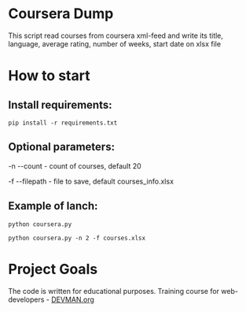 # Coursera Dump

This script read courses from coursera xml-feed and write its title, language, average rating,
number of weeks, start date on xlsx file

# How to start

## Install requirements:
```
pip install -r requirements.txt
```

## Optional parameters:

-n --count <number> - count of courses, default 20

-f --filepath <string> - file to save, default courses_info.xlsx

## Example of lanch:
```
python coursera.py

python coursera.py -n 2 -f courses.xlsx
```

# Project Goals

The code is written for educational purposes. Training course for web-developers - [DEVMAN.org](https://devman.org)
